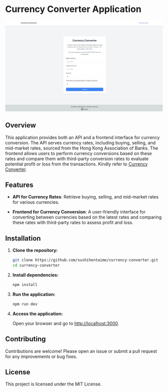 # Currency Converter Application

![Image](image/Screenshot.jpeg)

## Overview

This application provides both an API and a frontend interface for currency conversion. The API serves currency rates, including buying, selling, and mid-market rates, sourced from the Hong Kong Association of Banks. The frontend allows users to perform currency conversions based on these rates and compare them with third-party conversion rates to evaluate potential profit or loss from the transactions. Kindly refer to [Currency Converter](https://currency-converter-3ti.pages.dev/).

## Features

- **API for Currency Rates**: Retrieve buying, selling, and mid-market rates for various currencies.

- **Frontend for Currency Conversion**: A user-friendly interface for converting between currencies based on the latest rates and comparing these rates with third-party rates to assess profit and loss.

## Installation

1. **Clone the repository:**

    ```bash
    git clone https://github.com/sushihentaime/currency-converter.git
    cd currency-converter
    ```

2. **Install dependencies:**

    ```bash
    npm install
    ```

3. **Run the application:**

    ```bash
    npm run dev
    ```

4. **Access the application:**

    Open your browser and go to [http://localhost:3000](http://localhost:3000).

## Contributing

Contributions are welcome! Please open an issue or submit a pull request for any improvements or bug fixes.

## License

This project is licensed under the MIT License.
